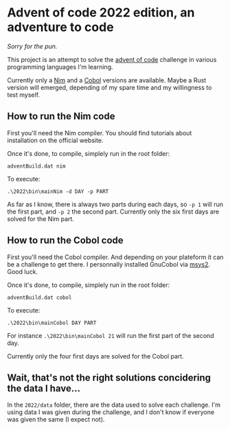 # Advent of code 2022 edition, an adventure to code

*Sorry for the pun.*

This project is an attempt to solve the [advent of code](https://adventofcode.com/) challenge in various programming languages I'm learning.

Currently only a [Nim](https://nim-lang.org/) and a [Cobol](https://gnucobol.sourceforge.io/) versions are available. Maybe a Rust version will emerged, depending of my spare time and my willingness to test myself.

## How to run the Nim code

First you'll need the Nim compiler. You should find tutorials about installation on the official website.

Once it's done, to compile, simplely run in the root folder: 
```
adventBuild.dat nim
```

To execute:
```
.\2022\bin\mainNim -d DAY -p PART
```

As far as I know, there is always two parts during each days, so `-p 1` will run the first part, and `-p 2` the second part. Currently only the six first days are solved for the Nim part.

## How to run the Cobol code

First you'll need the Cobol compiler. And depending on your plateform it can be a challenge to get there. I personnally installed GnuCobol via [msys2](https://packages.msys2.org/package/mingw-w64-x86_64-gnucobol?repo=mingw64). Good luck.

Once it's done, to compile, simplely run in the root folder: 
```
adventBuild.dat cobol
```

To execute:
```
.\2022\bin\mainCobol DAY PART
```
For instance `.\2022\bin\mainCobol 21` will run the first part of the second day.

Currently only the four first days are solved for the Cobol part.

## Wait, that's not the right solutions concidering the data I have...

In the `2022/data` folder, there are the data used to solve each challenge. I'm using data I was given during the challenge, and I don't know if everyone was given the same (I expect not).